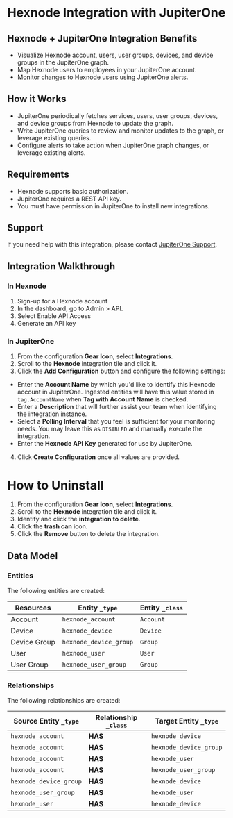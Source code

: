 # Hexnode Integration with JupiterOne

## Hexnode + JupiterOne Integration Benefits

*   Visualize Hexnode account, users, user groups, devices, and device groups in
    the JupiterOne graph.
*   Map Hexnode users to employees in your JupiterOne account.
*   Monitor changes to Hexnode users using JupiterOne alerts.

## How it Works

*   JupiterOne periodically fetches services, users, user groups, devices, and
    device groups from Hexnode to update the graph.
*   Write JupiterOne queries to review and monitor updates to the graph, or
    leverage existing queries.
*   Configure alerts to take action when JupiterOne graph changes, or leverage
    existing alerts.

## Requirements

*   Hexnode supports basic authorization.
*   JupiterOne requires a REST API key.
*   You must have permission in JupiterOne to install new integrations.

## Support

If you need help with this integration, please contact
[JupiterOne Support](https://support.jupiterone.io).

## Integration Walkthrough

### In Hexnode

1.  Sign-up for a Hexnode account
2.  In the dashboard, go to Admin > API.
3.  Select Enable API Access
4.  Generate an API key

### In JupiterOne

1.  From the configuration **Gear Icon**, select **Integrations**.
2.  Scroll to the **Hexnode** integration tile and click it.
3.  Click the **Add Configuration** button and configure the following settings:

*   Enter the **Account Name** by which you'd like to identify this Hexnode
    account in JupiterOne. Ingested entities will have this value stored in
    `tag.AccountName` when **Tag with Account Name** is checked.
*   Enter a **Description** that will further assist your team when identifying
    the integration instance.
*   Select a **Polling Interval** that you feel is sufficient for your monitoring
    needs. You may leave this as `DISABLED` and manually execute the integration.
*   Enter the **Hexnode API Key** generated for use by JupiterOne.

4.  Click **Create Configuration** once all values are provided.

# How to Uninstall

1.  From the configuration **Gear Icon**, select **Integrations**.
2.  Scroll to the **Hexnode** integration tile and click it.
3.  Identify and click the **integration to delete**.
4.  Click the **trash can** icon.
5.  Click the **Remove** button to delete the integration.

<!-- {J1_DOCUMENTATION_MARKER_START} -->

<!--
********************************************************************************
NOTE: ALL OF THE FOLLOWING DOCUMENTATION IS GENERATED USING THE
"j1-integration document" COMMAND. DO NOT EDIT BY HAND! PLEASE SEE THE DEVELOPER
DOCUMENTATION FOR USAGE INFORMATION:

https://github.com/JupiterOne/sdk/blob/main/docs/integrations/development.md
********************************************************************************
-->

## Data Model

### Entities

The following entities are created:

| Resources    | Entity `_type`         | Entity `_class` |
| ------------ | ---------------------- | --------------- |
| Account      | `hexnode_account`      | `Account`       |
| Device       | `hexnode_device`       | `Device`        |
| Device Group | `hexnode_device_group` | `Group`         |
| User         | `hexnode_user`         | `User`          |
| User Group   | `hexnode_user_group`   | `Group`         |

### Relationships

The following relationships are created:

| Source Entity `_type`  | Relationship `_class` | Target Entity `_type`  |
| ---------------------- | --------------------- | ---------------------- |
| `hexnode_account`      | **HAS**               | `hexnode_device`       |
| `hexnode_account`      | **HAS**               | `hexnode_device_group` |
| `hexnode_account`      | **HAS**               | `hexnode_user`         |
| `hexnode_account`      | **HAS**               | `hexnode_user_group`   |
| `hexnode_device_group` | **HAS**               | `hexnode_device`       |
| `hexnode_user_group`   | **HAS**               | `hexnode_user`         |
| `hexnode_user`         | **HAS**               | `hexnode_device`       |

<!--
********************************************************************************
END OF GENERATED DOCUMENTATION AFTER BELOW MARKER
********************************************************************************
-->

<!-- {J1_DOCUMENTATION_MARKER_END} -->
 
<!--  jupiterOneDocVersion=1-0-1 -->